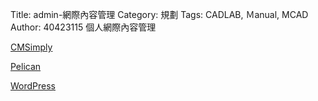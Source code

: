 Title: admin-網際內容管理
Category: 規劃
Tags: CADLAB, Ｍanual, MCAD
Author: 40423115
個人網際內容管理

<!-- PELICAN_END_SUMMARY -->

<a href="http://cm-qazedc40423115.rhcloud.com/get_page?heading=head+1">CMSimply</a>

<a href="http://40423115.github.io/blog/post/index.html">Pelican</a>

<a href="http://wp-qazedc40423115.rhcloud.com/">WordPress</a>
